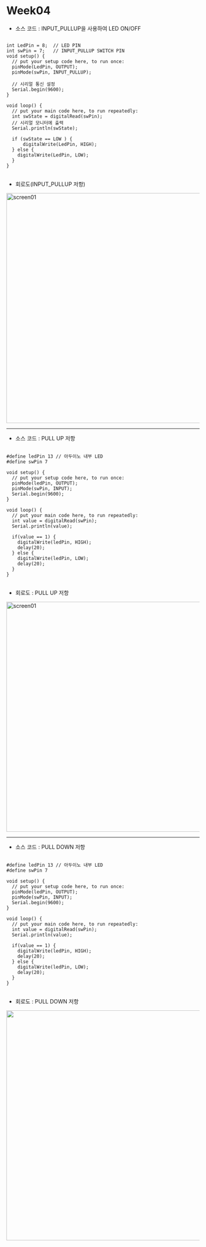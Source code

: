 # Week04
* 소스 코드 : INPUT_PULLUP을 사용하여 LED ON/OFF
<pre>
<code>
int LedPin = 8;  // LED PIN
int swPin = 7;   // INPUT_PULLUP SWITCH PIN
void setup() {
  // put your setup code here, to run once:
  pinMode(LedPin, OUTPUT);
  pinMode(swPin, INPUT_PULLUP); 
  
  // 시리얼 통신 설정 
  Serial.begin(9600);
}

void loop() {
  // put your main code here, to run repeatedly:
  int swState = digitalRead(swPin);
  // 시리얼 모니터에 출력
  Serial.println(swState);
  
  if (swState == LOW ) {
      digitalWrite(LedPin, HIGH);
  } else {
    digitalWrite(LedPin, LOW);
  }
}
</code>
</pre>
* 회로도(INPUT_PULLUP 저항)
<div>
<img width="600" alt="screen01" src="https://user-images.githubusercontent.com/1857075/53737146-0dab6700-3ecf-11e9-8c45-dc18ac296338.jpg">
</div>

<HR>

* 소스 코드 : PULL UP 저항
<pre>
<code>
#define ledPin 13 // 아두이노 내부 LED
#define swPin 7

void setup() {
  // put your setup code here, to run once:
  pinMode(ledPin, OUTPUT);
  pinMode(swPin, INPUT);
  Serial.begin(9600);
}

void loop() {
  // put your main code here, to run repeatedly:
  int value = digitalRead(swPin);
  Serial.println(value);

  if(value == 1) {
    digitalWrite(ledPin, HIGH);
    delay(20);
  } else {
    digitalWrite(ledPin, LOW);
    delay(20);
  }
}
</code>
</pre>

* 회로도 : PULL UP 저항
<div>
<img width="600" alt="screen01" src="https://user-images.githubusercontent.com/1857075/54485001-ba64eb80-48b4-11e9-9c80-444b2e6d5eef.jpg">
</div>
<HR>
                                     


* 소스 코드 : PULL DOWN 저항
<pre>
<code>
#define ledPin 13 // 아두이노 내부 LED
#define swPin 7

void setup() {
  // put your setup code here, to run once:
  pinMode(ledPin, OUTPUT);
  pinMode(swPin, INPUT);
  Serial.begin(9600);
}

void loop() {
  // put your main code here, to run repeatedly:
  int value = digitalRead(swPin);
  Serial.println(value);

  if(value == 1) {
    digitalWrite(ledPin, HIGH);
    delay(20);
  } else {
    digitalWrite(ledPin, LOW);
    delay(20);
  }
}
</code>
</pre>
                                     
* 회로도 : PULL DOWN 저항
<div>
<img width="600" src="https://user-images.githubusercontent.com/1857075/54485003-be910900-48b4-11e9-9976-daddc7d2490a.jpg">
</div>                                 
                                     
                                     
                                     
                                     
